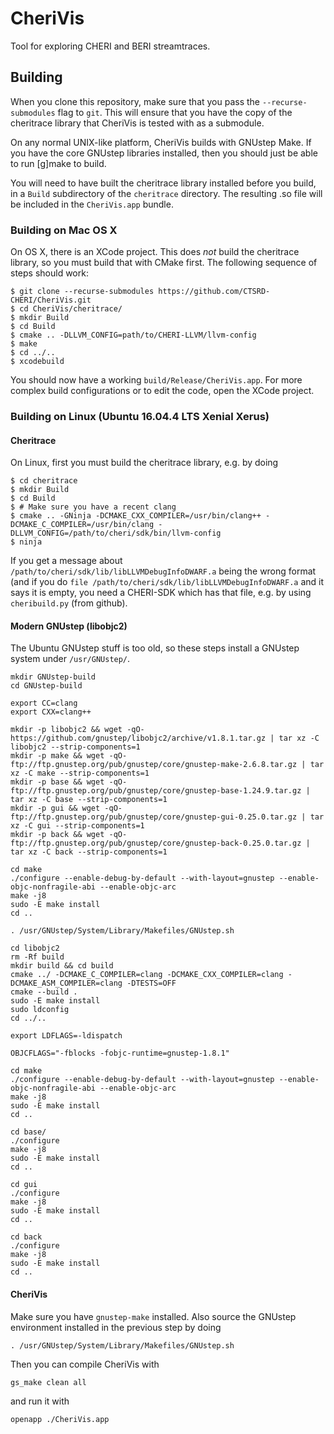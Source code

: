 CheriVis
========

Tool for exploring CHERI and BERI streamtraces.

Building
--------

When you clone this repository, make sure that you pass the
`--recurse-submodules` flag to `git`.  This will ensure that you have the copy
of the cheritrace library that CheriVis is tested with as a submodule.

On any normal UNIX-like platform, CheriVis builds with GNUstep Make.  If you
have the core GNUstep libraries installed, then you should just be able to run
[g]make to build.

You will need to have built the cheritrace library installed before you build,
in a `Build` subdirectory of the `cheritrace` directory.  The resulting .so
file will be included in the `CheriVis.app` bundle.

### Building on Mac OS X

On OS X, there is an XCode project.  This does *not* build the cheritrace
library, so you must build that with CMake first.  The following sequence of
steps should work:

	$ git clone --recurse-submodules https://github.com/CTSRD-CHERI/CheriVis.git
	$ cd CheriVis/cheritrace/
	$ mkdir Build
	$ cd Build
	$ cmake .. -DLLVM_CONFIG=path/to/CHERI-LLVM/llvm-config
	$ make
	$ cd ../..
	$ xcodebuild

You should now have a working `build/Release/CheriVis.app`.  For more complex
build configurations or to edit the code, open the XCode project.

### Building on Linux (Ubuntu 16.04.4 LTS Xenial Xerus)
#### Cheritrace
On Linux, first you must build the cheritrace library, e.g. by doing

    $ cd cheritrace
    $ mkdir Build
    $ cd Build
    $ # Make sure you have a recent clang
    $ cmake .. -GNinja -DCMAKE_CXX_COMPILER=/usr/bin/clang++ -DCMAKE_C_COMPILER=/usr/bin/clang -DLLVM_CONFIG=/path/to/cheri/sdk/bin/llvm-config
    $ ninja

If you get a message about
`/path/to/cheri/sdk/lib/libLLVMDebugInfoDWARF.a` being the wrong
format (and if you do `file
/path/to/cheri/sdk/lib/libLLVMDebugInfoDWARF.a` and it says it is
empty, you need a CHERI-SDK which has that file, e.g. by using
`cheribuild.py` (from github).


#### Modern GNUstep (libobjc2)
The Ubuntu GNUstep stuff is too old, so these steps install a GNUstep
system under `/usr/GNUstep/`.

    mkdir GNUstep-build
    cd GNUstep-build

    export CC=clang
    export CXX=clang++

    mkdir -p libobjc2 && wget -qO- https://github.com/gnustep/libobjc2/archive/v1.8.1.tar.gz | tar xz -C libobjc2 --strip-components=1
    mkdir -p make && wget -qO- ftp://ftp.gnustep.org/pub/gnustep/core/gnustep-make-2.6.8.tar.gz | tar xz -C make --strip-components=1
    mkdir -p base && wget -qO- ftp://ftp.gnustep.org/pub/gnustep/core/gnustep-base-1.24.9.tar.gz | tar xz -C base --strip-components=1
    mkdir -p gui && wget -qO- ftp://ftp.gnustep.org/pub/gnustep/core/gnustep-gui-0.25.0.tar.gz | tar xz -C gui --strip-components=1
    mkdir -p back && wget -qO- ftp://ftp.gnustep.org/pub/gnustep/core/gnustep-back-0.25.0.tar.gz | tar xz -C back --strip-components=1

    cd make
    ./configure --enable-debug-by-default --with-layout=gnustep --enable-objc-nonfragile-abi --enable-objc-arc
    make -j8
    sudo -E make install
    cd ..

    . /usr/GNUstep/System/Library/Makefiles/GNUstep.sh

    cd libobjc2
    rm -Rf build
    mkdir build && cd build
    cmake ../ -DCMAKE_C_COMPILER=clang -DCMAKE_CXX_COMPILER=clang -DCMAKE_ASM_COMPILER=clang -DTESTS=OFF
    cmake --build .
    sudo -E make install
    sudo ldconfig
    cd ../..

    export LDFLAGS=-ldispatch

    OBJCFLAGS="-fblocks -fobjc-runtime=gnustep-1.8.1"

    cd make
    ./configure --enable-debug-by-default --with-layout=gnustep --enable-objc-nonfragile-abi --enable-objc-arc
    make -j8
    sudo -E make install
    cd ..

    cd base/
    ./configure
    make -j8
    sudo -E make install
    cd ..

    cd gui
    ./configure
    make -j8
    sudo -E make install
    cd ..

    cd back
    ./configure
    make -j8
    sudo -E make install
    cd ..

#### CheriVis
Make sure you have `gnustep-make` installed. Also source the GNUstep
environment installed in the previous step by doing

    . /usr/GNUstep/System/Library/Makefiles/GNUstep.sh

Then you can compile CheriVis with

    gs_make clean all

and run it with

    openapp ./CheriVis.app
